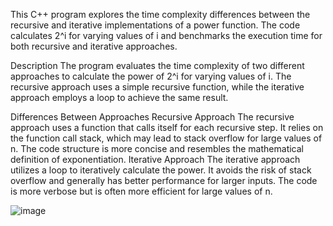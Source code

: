 This C++ program explores the time complexity differences between the recursive and iterative implementations of a power function. 
The code calculates 2^i for varying values of i and benchmarks the execution time for both recursive and iterative approaches.

Description
The program evaluates the time complexity of two different approaches to calculate the power of 2^i for varying values of i. The recursive approach uses a simple recursive function, while the iterative approach employs a loop to achieve the same result.

Differences Between Approaches
Recursive Approach
The recursive approach uses a function that calls itself for each recursive step.
It relies on the function call stack, which may lead to stack overflow for large values of n.
The code structure is more concise and resembles the mathematical definition of exponentiation.
Iterative Approach
The iterative approach utilizes a loop to iteratively calculate the power.
It avoids the risk of stack overflow and generally has better performance for larger inputs.
The code is more verbose but is often more efficient for large values of n.




![image](https://github.com/Aayushgupta218/Algorithms-and-complexities/assets/121601377/c92f846e-1ec4-4b8c-a790-22c510d693e8)
